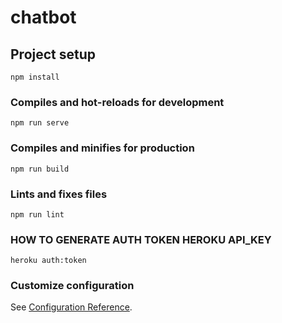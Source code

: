 # chatbot

## Project setup
```
npm install
```

### Compiles and hot-reloads for development
```
npm run serve
```

### Compiles and minifies for production
```
npm run build
```

### Lints and fixes files
```
npm run lint
```

### HOW TO GENERATE AUTH TOKEN HEROKU API_KEY

```
heroku auth:token
```

### Customize configuration
See [Configuration Reference](https://cli.vuejs.org/config/).
